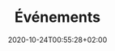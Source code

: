 ---
members: ["PLevy"]
title: "Événements"
date: 2020-10-24T00:55:28+02:00
draft: false
searchFilter: Event
layout: list
notEverything: true
notListed: true
tags: ['Pierre', 'Lévy', 'événement']
zone: "events"
comment: false
menu:
    menu1:
        filter: '.seminar'
        txt: 'seminars'
    menu2:
        filter: '.symposium'
        txt: 'symposiums'
    menu3:
        filter: '.exhibition'
        txt: 'exhibitions'
    menu4:
        filter: '.lecture'
        txt: 'lectures'
    menu5:
        filter: '.phd'
        txt: 'PhDs'
    menu6:
        filter: '.other'
        txt: 'other'
---